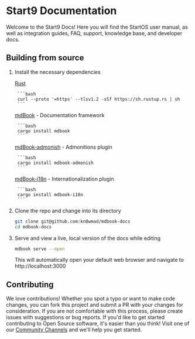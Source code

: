 # Start9 Documentation
Welcome to the Start9 Docs!  Here you will find the StartOS user manual, as well as integration guides, FAQ, support, knowledge base, and developer docs.

## Building from source
1. Install the necessary dependencies

    [Rust](https://rustup.rs)
    
        ```bash
        curl --proto '=https' --tlsv1.2 -sSf https://sh.rustup.rs | sh
        ```

    [mdBook](https://rust-lang.github.io/mdBook/) - Documentation framework
    
        ```bash
        cargo install mdbook
        ```

    [mdBook-admonish](https://github.com/tommilligan/mdbook-admonish) - Admonitions plugin
    
        ```bash
        cargo install mdbook-admonish
        ```

    [mdBook-i18n](https://github.com/tommilligan/mdbook-admonish) - Internationalization plugin
    
        ```bash
        cargo install mdbook-i18n
        ```


1. Clone the repo and change into its directory
    
    ```bash
    git clone git@github.com:kn0wmad/mdbook-docs
    cd mdbook-docs
    ```
    
1. Serve and view a live, local version of the docs while editing
    
    ```bash
    mdbook serve --open
    ```
    This will automatically open your default web browser and navigate to http://localhost:3000

## Contributing
We love contributions!  Whether you spot a typo or want to make code changes, you can fork this project and submit a PR with your changes for consideration.  If you are not comfortable with this process, please create issues with suggestions or bug reports.  If you'd like to get started contributing to Open Source software, it's easier than you think!  Visit one of our [Community Channels](https://docs.start9.com/latest/support/contact) and we'll help you get started.